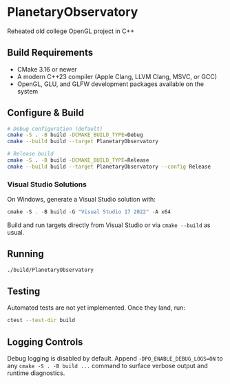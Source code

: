 # PlanetaryObservatory

Reheated old college OpenGL project in C++

## Build Requirements

- CMake 3.16 or newer
- A modern C++23 compiler (Apple Clang, LLVM Clang, MSVC, or GCC)
- OpenGL, GLU, and GLFW development packages available on the system

## Configure & Build

```bash
# Debug configuration (default)
cmake -S . -B build -DCMAKE_BUILD_TYPE=Debug
cmake --build build --target PlanetaryObservatory

# Release build
cmake -S . -B build -DCMAKE_BUILD_TYPE=Release
cmake --build build --target PlanetaryObservatory --config Release
```

### Visual Studio Solutions

On Windows, generate a Visual Studio solution with:

```powershell
cmake -S . -B build -G "Visual Studio 17 2022" -A x64
```

Build and run targets directly from Visual Studio or via `cmake --build` as usual.

## Running

```bash
./build/PlanetaryObservatory
```

## Testing

Automated tests are not yet implemented. Once they land, run:

```bash
ctest --test-dir build
```

## Logging Controls

Debug logging is disabled by default. Append `-DPO_ENABLE_DEBUG_LOGS=ON` to any
`cmake -S . -B build ...` command to surface verbose output and runtime diagnostics.
